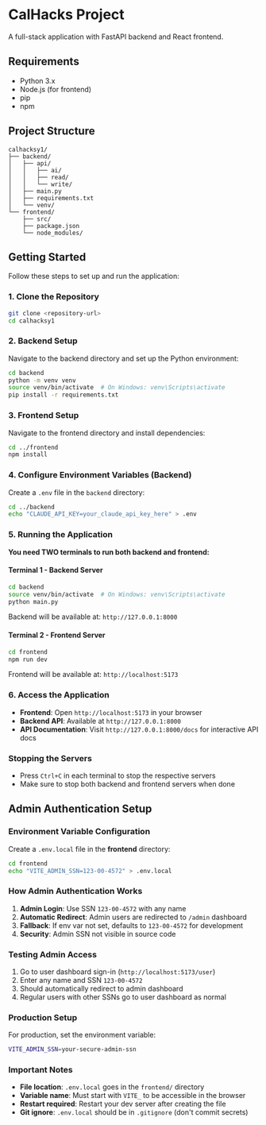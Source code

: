 # CalHacks Project

A full-stack application with FastAPI backend and React frontend.

## Requirements

- Python 3.x
- Node.js (for frontend)
- pip
- npm

## Project Structure

```
calhacksy1/
├── backend/
│   ├── api/
│   │   ├── ai/
│   │   ├── read/
│   │   └── write/
│   ├── main.py
│   ├── requirements.txt
│   └── venv/
└── frontend/
    ├── src/
    ├── package.json
    └── node_modules/
```

## Getting Started

Follow these steps to set up and run the application:

### 1. Clone the Repository

```bash
git clone <repository-url>
cd calhacksy1
```

### 2. Backend Setup

Navigate to the backend directory and set up the Python environment:

```bash
cd backend
python -m venv venv
source venv/bin/activate  # On Windows: venv\Scripts\activate
pip install -r requirements.txt
```

### 3. Frontend Setup

Navigate to the frontend directory and install dependencies:

```bash
cd ../frontend
npm install
```

### 4. Configure Environment Variables (Backend)

Create a `.env` file in the `backend` directory:

```bash
cd ../backend
echo "CLAUDE_API_KEY=your_claude_api_key_here" > .env
```

### 5. Running the Application

**You need TWO terminals to run both backend and frontend:**

#### Terminal 1 - Backend Server
```bash
cd backend
source venv/bin/activate  # On Windows: venv\Scripts\activate
python main.py
```
Backend will be available at: `http://127.0.0.1:8000`

#### Terminal 2 - Frontend Server
```bash
cd frontend
npm run dev
```
Frontend will be available at: `http://localhost:5173`

### 6. Access the Application

- **Frontend**: Open `http://localhost:5173` in your browser
- **Backend API**: Available at `http://127.0.0.1:8000`
- **API Documentation**: Visit `http://127.0.0.1:8000/docs` for interactive API docs

### Stopping the Servers

- Press `Ctrl+C` in each terminal to stop the respective servers
- Make sure to stop both backend and frontend servers when done

## Admin Authentication Setup

### Environment Variable Configuration

Create a `.env.local` file in the **frontend** directory:

```bash
cd frontend
echo "VITE_ADMIN_SSN=123-00-4572" > .env.local
```

### How Admin Authentication Works

1. **Admin Login**: Use SSN `123-00-4572` with any name
2. **Automatic Redirect**: Admin users are redirected to `/admin` dashboard
3. **Fallback**: If env var not set, defaults to `123-00-4572` for development
4. **Security**: Admin SSN not visible in source code

### Testing Admin Access

1. Go to user dashboard sign-in (`http://localhost:5173/user`)
2. Enter any name and SSN `123-00-4572`
3. Should automatically redirect to admin dashboard
4. Regular users with other SSNs go to user dashboard as normal

### Production Setup

For production, set the environment variable:
```bash
VITE_ADMIN_SSN=your-secure-admin-ssn
```

### Important Notes

- **File location**: `.env.local` goes in the `frontend/` directory
- **Variable name**: Must start with `VITE_` to be accessible in the browser
- **Restart required**: Restart your dev server after creating the file
- **Git ignore**: `.env.local` should be in `.gitignore` (don't commit secrets)
